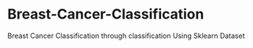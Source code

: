 # Breast-Cancer-Classification
Breast Cancer Classification through classification Using Sklearn Dataset
